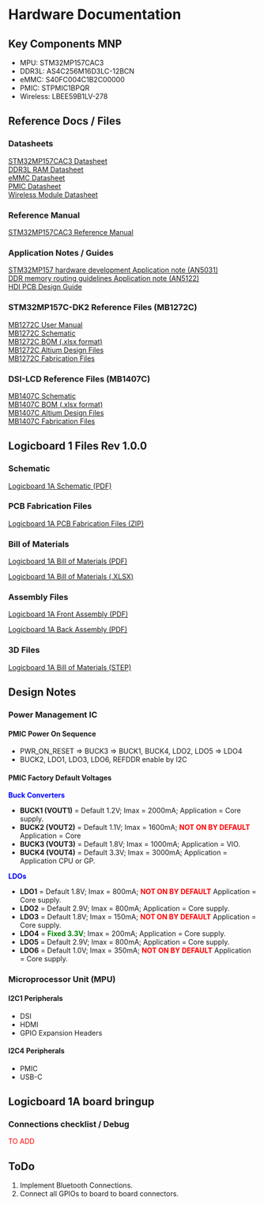 # Hardware Documentation

## Key Components MNP

- MPU: STM32MP157CAC3
- DDR3L: AS4C256M16D3LC-12BCN
- eMMC: S40FC004C1B2C00000
- PMIC: STPMIC1BPQR
- Wireless: LBEE59B1LV-278

## Reference Docs / Files

### Datasheets
[STM32MP157CAC3 Datasheet](files/datasheets/STM32MP157.pdf) <br>
[DDR3L RAM Datasheet](files/datasheets/DDR3L.pdf) <br>
[eMMC Datasheet](files/datasheets/eMMC.pdf)<br>
[PMIC Datasheet](files/datasheets/STPMIC.pdf)<br>
[Wireless Module Datasheet](files/datasheets/LBEE59B1LV-278.pdf)<br>

### Reference Manual
[STM32MP157CAC3 Reference Manual](https://www.st.com/resource/en/reference_manual/rm0436-stm32mp157-advanced-armbased-32bit-mpus-stmicroelectronics.pdf)<br>

### Application Notes / Guides
[STM32MP157 hardware development Application note (AN5031)](files/application_notes/AN5031.pdf)<br>
[DDR memory routing guidelines Application note (AN5122)](files/application_notes/AN5122.pdf) <br>
[HDI PCB Design Guide](files/application_notes/HDI-Design-Guide.pdf)

### STM32MP157C-DK2 Reference Files (MB1272C)
[MB1272C User Manual](files/MB1272C/stm32mp1-dk2_usermanual.pdf)<br>
[MB1272C Schematic](files/MB1272C/schematic_MB1272C.pdf)<br>
[MB1272C BOM (.xlsx format)](files/MB1272C/MB1272-DK2-C01_BOM.xlsx)<br>
[MB1272C Altium Design Files](files/MB1272C/design_files_MB1272C.zip)<br>
[MB1272C Fabrication Files](files/MB1272C/fab_files_MB1272C.zip)

### DSI-LCD Reference Files (MB1407C)
[MB1407C Schematic](files/MB1407C/schematic_MB1407C.pdf)<br>
[MB1407C BOM (.xlsx format)](files/MB1407C/MB1407-LCD-C01_BOM.xlsx)<br>
[MB1407C Altium Design Files](files/MB1407C/design_files_MB1407C.zip)<br>
[MB1407C Fabrication Files](files/MB1407C/fab_files_MB1407C.zip)


## Logicboard 1 Files Rev 1.0.0

### Schematic
[Logicboard 1A Schematic (PDF)](files/logicboard1A/Schematics/LB1A_DCA7M4_R512MB_F4GB_REV1.0.0.pdf)

### PCB Fabrication Files
[Logicboard 1A PCB Fabrication Files (ZIP)](files/logicboard1A/PCB_Fabrication/Logicboard1A_Rev1.0.0.zip)

### Bill of Materials

[Logicboard 1A Bill of Materials (PDF)](files/logicboard1A/BOM/logicboard1A_BOM.pdf) <br>

[Logicboard 1A Bill of Materials (.XLSX)](files/logicboard1A/BOM/BOM_Logicboard_1A.xlsx)

### Assembly Files
[Logicboard 1A Front Assembly (PDF)](files/logicboard1A/Assembly/Front_Assembly_Drawing.pdf) <br>

[Logicboard 1A Back Assembly (PDF)](files/logicboard1A/Assembly/Back_Assembly_Drawing.pdf)


### 3D Files
[Logicboard 1A Bill of Materials (STEP)](files/logicboard1A/3DFiles/LB1A_DCA7M4_R512MB_F4GB.step)


## Design Notes

### Power Management IC

#### PMIC Power On Sequence

- PWR_ON_RESET => BUCK3 => BUCK1, BUCK4, LDO2, LDO5 => LDO4 <br>
- BUCK2, LDO1, LDO3, LDO6, REFDDR enable by I2C

#### PMIC Factory Default Voltages

<span style="color:blue">**Buck Converters**</span><br>

- **BUCK1 (VOUT1)** = Default 1.2V; Imax = 2000mA; Application = Core supply. 
- **BUCK2 (VOUT2)** = Default 1.1V; Imax = 1600mA; <span style="color:red"> **NOT ON BY DEFAULT** </span>Application = Core
- **BUCK3 (VOUT3)** = Default 1.8V; Imax = 1000mA; Application = VIO. 
- **BUCK4 (VOUT4)** = Default 3.3V; Imax = 3000mA; Application = Application CPU or GP.

<span style="color:blue">**LDOs**</span><br>

- **LDO1** = Default 1.8V; Imax = 800mA; <span style="color:red"> **NOT ON BY DEFAULT** </span> Application = Core supply.
- **LDO2** = Default 2.9V; Imax = 800mA; Application = Core supply.
- **LDO3** = Default 1.8V; Imax = 150mA; <span style="color:red"> **NOT ON BY DEFAULT** </span> Application = Core supply.
- **LDO4** = <span style="color:green">**Fixed 3.3V**</span>; Imax = 200mA; Application = Core supply.
- **LDO5** = Default 2.9V; Imax = 800mA; Application = Core supply.
- **LDO6** = Default 1.0V; Imax = 350mA; <span style="color:red"> **NOT ON BY DEFAULT** </span>Application = Core supply.


### Microprocessor Unit (MPU)

#### I2C1 Peripherals

- DSI 
- HDMI
- GPIO Expansion Headers

#### I2C4 Peripherals

- PMIC
- USB-C


## Logicboard 1A board bringup

### Connections checklist / Debug

   <span style="color:red"> TO ADD </span>




## ToDo
1. Implement Bluetooth Connections.
2. Connect all GPIOs to board to board connectors.